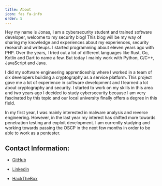 ```yaml
---
title: About
icon: fas fa-info
order: 5
---
```


Hey my name is Jonas, I am a cybersecurity student and trained software developer, welcome to my security blog!
This blog will be my way of sharing my knowledge and experiences about my experiences, security research and writeups.
I started programming about eleven years ago with PHP. Over the years, I tried out a lot of different languages like Rust, Go, Kotlin and Dart to name a few. But today I mainly work with Python, C/C++, JavaScript and Java.

I did my software engineering apprenticeship where I worked in a team of six developers building a cryptography as a service platform. This project gave me a lot of experience in software development and I learned a lot about cryptography and security. I started to work on my skills in this area and two years ago I decided to study cybersecurity because I am very fascinated by this topic and our local university finally offers a degree in this field. 

In my first year, I was mainly interested in malware analysis and reverse engineering. However, in the last year my interest has shifted more towards penetration testing and exploit development.
I am currently studying and working towards passing the OSCP in the next few months in order to be able to work as a pentester.


## Contact Information:
- [GitHub](https://github.com/Ampferl)

- [Linkedin](https://linkedin.com/in/ampferl)

- [HackTheBox](https://app.hackthebox.com/users/1154213)
